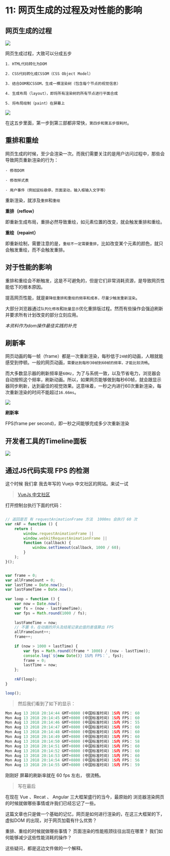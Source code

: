 # 11:    网页生成的过程及对性能的影响

## 网页生成的过程

![](https://images2018.cnblogs.com/blog/675289/201808/675289-20180813111148687-2061729744.png)

网页生成过程，大致可以分成五步

    1. HTML代码转化为DOM

    2. CSS代码转化成CSSOM（CSS Object Model）

    3. 结合DOM和CSSOM，生成一棵渲染树（包含每个节点的视觉信息）

    4. 生成布局（layout），即将所有渲染树的所有节点进行平面合成

    5. 将布局绘制（paint）在屏幕上

![](https://images2018.cnblogs.com/blog/675289/201808/675289-20180813111154170-351486815.png)

在这五步里面，第一步到第三部都非常快，`第四步和第五步很耗时`。

## 重排和重绘

网页生成的时候，至少会渲染一次。而我们需要关注的是用户访问过程中，那些会导致网页重新渲染的行为：

    · 修改DOM

    · 修改样式表

    · 用户事件（例如鼠标悬停，页面滚动，输入框输入文字等）

重新渲染，就涉及`重排`和`重绘`

**重排（reflow）**

即重新生成布局，重排必然导致重绘，如元素位置的改变，就会触发重排和重绘。

**重绘（repaint）**

即重新绘制，需要注意的是，`重绘不一定需要重排`，比如改变某个元素的颜色，就只会触发重绘，而不会触发重排。

## 对于性能的影响

重排和重绘会不断触发，这是不可避免的，但是它们非常消耗资源，是导致网页性能低下的根本原因。

提高网页性能，就是`要降低重排和重绘的频率和成本，尽量少触发重新渲染`。

大部分浏览器通过`队列化修改`和`批量显示`优化重排版过程。然而有些操作会强迫刷新并要求所有计划改变的部分立刻应用。


*本资料作为dom操作最佳实践的补充*

## 刷新率

网页动画的每一帧（frame）都是一次重新渲染，每秒低于`24帧`的动画，人眼就能感受到停顿。一般的网页动画，`需要达到每秒30帧到60帧的频率，才能比较流畅`。

而大多数显示器的刷新频率是`60Hz`，为了与系统一致，以及节省电力，浏览器会自动按照这个频率，刷新动画。所以，如果网页能够做到每秒60帧，就会跟显示器同步刷新，达到最佳的视觉效果。这意味着，一秒之内进行60次重新渲染，每次重新渲染的时间不能超过`16.66ms`。

![](https://images2018.cnblogs.com/blog/675289/201808/675289-20180813111157687-392472722.png)

**刷新率**

FPS(frame per second)，即一秒之间能够完成多少次重新渲染

## 开发者工具的Timeline面板

![](https://images2018.cnblogs.com/blog/675289/201808/675289-20180813111200539-576226661.png)


## 通过JS代码实现 FPS 的检测

这个时候 我们拿 我去年写的 Vuejs 中文社区的网站。来试一试

> [VueJs 中文社区](https://vuejs.com.cn/#/)

打开控制台执行下面的代码：

```javascript

// 返回是否 有 requestAnimationFrame 方法  1000ms 会执行 60 次
var rAF = function () {
    return (
        window.requestAnimationFrame ||
        window.webkitRequestAnimationFrame ||
        function (callback) {
            window.setTimeout(callback, 1000 / 60);
        }
    );
}();


var frame = 0;
var allFrameCount = 0;
var lastTime = Date.now();
var lastFameTime = Date.now();
  
var loop = function () {
    var now = Date.now();
    var fs = (now - lastFameTime);
    var fps = Math.round(1000 / fs);
  
    lastFameTime = now;
    // 不置 0，在动画的开头及结尾记录此值的差值算出 FPS
    allFrameCount++;
    frame++;
  
    if (now > 1000 + lastTime) {
        var fps = Math.round((frame * 1000) / (now - lastTime));
        console.log(`${new Date()} 1S内 FPS：`, fps);
        frame = 0;
        lastTime = now;
    };
  
    rAF(loop);
}

loop();
```

> 然后我们看到了如下的显示：

```javascript
Mon Aug 13 2018 20:14:44 GMT+0800 (中国标准时间) 1S内 FPS： 60
Mon Aug 13 2018 20:14:45 GMT+0800 (中国标准时间) 1S内 FPS： 60
Mon Aug 13 2018 20:14:46 GMT+0800 (中国标准时间) 1S内 FPS： 55
Mon Aug 13 2018 20:14:47 GMT+0800 (中国标准时间) 1S内 FPS： 60
Mon Aug 13 2018 20:14:48 GMT+0800 (中国标准时间) 1S内 FPS： 60
Mon Aug 13 2018 20:14:49 GMT+0800 (中国标准时间) 1S内 FPS： 60
Mon Aug 13 2018 20:14:50 GMT+0800 (中国标准时间) 1S内 FPS： 58
Mon Aug 13 2018 20:14:51 GMT+0800 (中国标准时间) 1S内 FPS： 60
Mon Aug 13 2018 20:14:52 GMT+0800 (中国标准时间) 1S内 FPS： 60
Mon Aug 13 2018 20:14:53 GMT+0800 (中国标准时间) 1S内 FPS： 60
Mon Aug 13 2018 20:14:54 GMT+0800 (中国标准时间) 1S内 FPS： 56
Mon Aug 13 2018 20:14:55 GMT+0800 (中国标准时间) 1S内 FPS： 59
```
刚刚好 屏幕的刷新率就在 60 fps 左右， 很流畅。


> 写在最后

在现在 Vue 、Recat 、 Angular 三大框架盛行的当今，最原始的 浏览器渲染网页的时候就做哪些事情或许我们已经忘记了一些。

这篇文章也只是做一个基础的记忆，网页是如何进行渲染的，在这三大框架的下，虚拟DOM 的出现，对于网页加载有什么优势？

重排、重绘的时候就做哪些事情？ 页面渲染的性能瓶颈往往出现在哪里？ 我们如何能够减少这些性能消耗的操作？

这些疑问，都是这边文件做的一个解释。

	